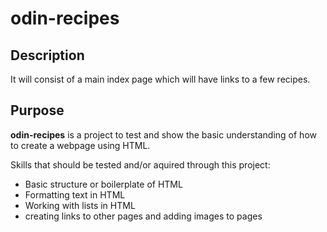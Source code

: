 # odin-recipes

## Description
It will consist of a main index page which will have links to a few recipes.

## Purpose
**odin-recipes** is a project to test and show the basic understanding of how to create a webpage using HTML.

Skills that should be tested and/or aquired through this project: 
- Basic structure or boilerplate of HTML
- Formatting text in HTML
- Working with lists in HTML
- creating links to other pages and adding images to pages
